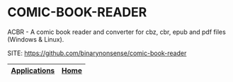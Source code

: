 # COMIC-BOOK-READER
 
 ACBR - A comic book reader and converter for cbz, cbr, epub and 
 pdf files (Windows & Linux).
 
 SITE: https://github.com/binarynonsense/comic-book-reader

 | [Applications](https://portable-linux-apps.github.io/apps.html) | [Home](https://portable-linux-apps.github.io)
 | --- | --- |
